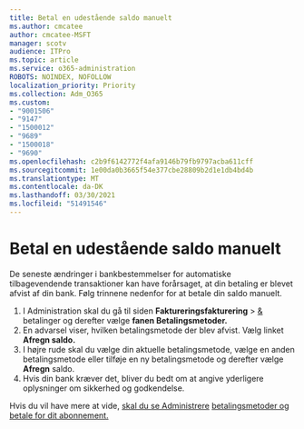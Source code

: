 ```yaml
---
title: Betal en udestående saldo manuelt
ms.author: cmcatee
author: cmcatee-MSFT
manager: scotv
audience: ITPro
ms.topic: article
ms.service: o365-administration
ROBOTS: NOINDEX, NOFOLLOW
localization_priority: Priority
ms.collection: Adm_O365
ms.custom:
- "9001506"
- "9147"
- "1500012"
- "9689"
- "1500018"
- "9690"
ms.openlocfilehash: c2b9f6142772f4afa9146b79fb9797acba611cff
ms.sourcegitcommit: 1e00da0b3665f54e377cbe28809b2d1e1db4bd4b
ms.translationtype: MT
ms.contentlocale: da-DK
ms.lasthandoff: 03/30/2021
ms.locfileid: "51491546"
---
```

# <a name="manually-pay-an-outstanding-balance"></a>Betal en udestående saldo manuelt

De seneste ændringer i bankbestemmelser for automatiske tilbagevendende transaktioner kan have forårsaget, at din betaling er blevet afvist af din bank. Følg trinnene nedenfor for at betale din saldo manuelt.

1. I Administration skal du gå til siden **Faktureringsfakturering**  >  [&](https://go.microsoft.com/fwlink/p/?linkid=2018806) betalinger og derefter vælge **fanen Betalingsmetoder.**
2. En advarsel viser, hvilken betalingsmetode der blev afvist. Vælg linket **Afregn saldo.**
3. I højre rude skal du vælge din aktuelle betalingsmetode, vælge en anden betalingsmetode eller tilføje en ny betalingsmetode og derefter vælge **Afregn** saldo.
4. Hvis din bank kræver det, bliver du bedt om at angive yderligere oplysninger om sikkerhed og godkendelse.

Hvis du vil have mere at vide, [skal du se Administrere](https://docs.microsoft.com/microsoft-365/commerce/billing-and-payments/manage-payment-methods) [betalingsmetoder og betale for dit abonnement.](https://docs.microsoft.com/microsoft-365/commerce/billing-and-payments/pay-for-your-subscription)
